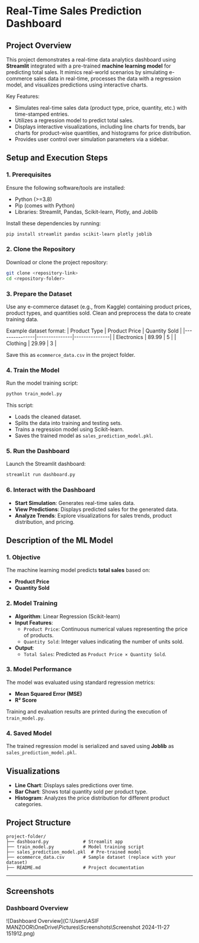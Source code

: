 # **Real-Time Sales Prediction Dashboard**

## **Project Overview**
This project demonstrates a real-time data analytics dashboard using **Streamlit** integrated with a pre-trained **machine learning model** for predicting total sales. It mimics real-world scenarios by simulating e-commerce sales data in real-time, processes the data with a regression model, and visualizes predictions using interactive charts.

Key Features:
- Simulates real-time sales data (product type, price, quantity, etc.) with time-stamped entries.
- Utilizes a regression model to predict total sales.
- Displays interactive visualizations, including line charts for trends, bar charts for product-wise quantities, and histograms for price distribution.
- Provides user control over simulation parameters via a sidebar.



## **Setup and Execution Steps**

### **1. Prerequisites**
Ensure the following software/tools are installed:
- Python (>=3.8)
- Pip (comes with Python)
- Libraries: Streamlit, Pandas, Scikit-learn, Plotly, and Joblib

Install these dependencies by running:
```bash
pip install streamlit pandas scikit-learn plotly joblib
```

### **2. Clone the Repository**
Download or clone the project repository:
```bash
git clone <repository-link>
cd <repository-folder>
```

### **3. Prepare the Dataset**
Use any e-commerce dataset (e.g., from Kaggle) containing product prices, product types, and quantities sold. Clean and preprocess the data to create training data.

Example dataset format:
| Product Type  | Product Price | Quantity Sold |
|---------------|---------------|---------------|
| Electronics   | 89.99         | 5             |
| Clothing      | 29.99         | 3             |

Save this as `ecommerce_data.csv` in the project folder.

### **4. Train the Model**
Run the model training script:
```bash
python train_model.py
```

This script:
- Loads the cleaned dataset.
- Splits the data into training and testing sets.
- Trains a regression model using Scikit-learn.
- Saves the trained model as `sales_prediction_model.pkl`.

### **5. Run the Dashboard**
Launch the Streamlit dashboard:
```bash
streamlit run dashboard.py
```

### **6. Interact with the Dashboard**
- **Start Simulation**: Generates real-time sales data.
- **View Predictions**: Displays predicted sales for the generated data.
- **Analyze Trends**: Explore visualizations for sales trends, product distribution, and pricing.


## **Description of the ML Model**

### **1. Objective**
The machine learning model predicts **total sales** based on:
- **Product Price**
- **Quantity Sold**

### **2. Model Training**
- **Algorithm**: Linear Regression (Scikit-learn)
- **Input Features**:
  - `Product Price`: Continuous numerical values representing the price of products.
  - `Quantity Sold`: Integer values indicating the number of units sold.
- **Output**:
  - `Total Sales`: Predicted as `Product Price × Quantity Sold`.

### **3. Model Performance**
The model was evaluated using standard regression metrics:
- **Mean Squared Error (MSE)**
- **R² Score**

Training and evaluation results are printed during the execution of `train_model.py`.

### **4. Saved Model**
The trained regression model is serialized and saved using **Joblib** as `sales_prediction_model.pkl`.


## **Visualizations**
- **Line Chart**: Displays sales predictions over time.
- **Bar Chart**: Shows total quantity sold per product type.
- **Histogram**: Analyzes the price distribution for different product categories.



## **Project Structure**
```
project-folder/
├── dashboard.py             # Streamlit app
├── train_model.py           # Model training script
├── sales_prediction_model.pkl  # Pre-trained model
├── ecommerce_data.csv       # Sample dataset (replace with your dataset)
├── README.md                # Project documentation
```

---

## **Screenshots**
### **Dashboard Overview**
![Dashboard Overview](C:\Users\ASIF MANZOOR\OneDrive\Pictures\Screenshots\Screenshot 2024-11-27 151912.png)

